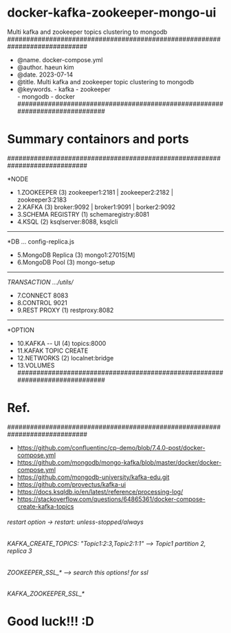 # docker-kafka-zookeeper-mongo-ui
Multi kafka and zookeeper topics clustering to mongodb
#############################################################################
 - @name.   docker-compose.yml
 - @author. haeun kim
 - @date.   2023-07-14
 - @title.  Multi kafka and zookeeper topic clustering to mongodb
 - @keywords. - kafka 
            - zookeeper     
            - mongodb
            - docker
#############################################################################
# Summary containors and ports
#############################################################################

 *NODE
- 1.ZOOKEEPER         (3) zookeeper1:2181 | zookeeper2:2182 | zookeeper3:2183
- 2.KAFKA             (3) broker:9092  |  broker1:9091   | borker2:9092   
- 3.SCHEMA REGISTRY   (1) schemaregistry:8081
- 4.KSQL              (2) ksqlserver:8088, ksqlcli  
---------------------------------------------------------------------------
 *DB            ... config-replica.js
- 5.MongoDB Replica   (3) mongo1:27015[M]     
- 6.MongoDB Pool      (3) mongo-setup
---------------------------------------------------------------------------
*TRANSACTION   .../utils/*  
- 7.CONNECT               8083
- 8.CONTROL               9021
- 9.REST PROXY        (1) restproxy:8082
---------------------------------------------------------------------------
 *OPTION
- 10.KAFKA -- UI      (4) topics:8000  
- 11.KAFAK TOPIC CREATE
- 12.NETWORKS         (2) localnet:bridge
- 13.VOLUMES
#############################################################################
# Ref. 
#############################################################################
- https://github.com/confluentinc/cp-demo/blob/7.4.0-post/docker-compose.yml
- https://github.com/mongodb/mongo-kafka/blob/master/docker/docker-compose.yml
- https://github.com/mongodb-university/kafka-edu.git
- https://github.com/provectus/kafka-ui
- https://docs.ksqldb.io/en/latest/reference/processing-log/
- https://stackoverflow.com/questions/64865361/docker-compose-create-kafka-topics

###### restart option ->     restart: unless-stopped/always
###### KAFKA_CREATE_TOPICS: "Topic1:2:3,Topic2:1:1"  --> Topic1 partition 2, replica 3 
###### ZOOKEEPER_SSL_* --> search this options! for ssl
###### KAFKA_ZOOKEEPER_SSL_* 

# Good luck!!! :D
